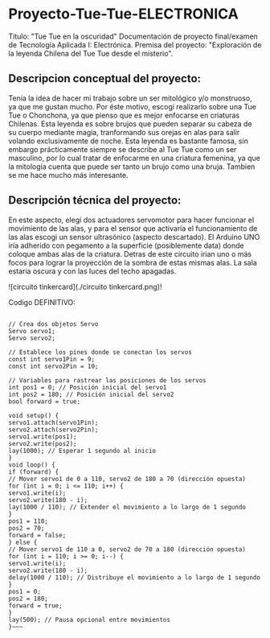 # Proyecto-Tue-Tue-ELECTRONICA
Titulo: "Tue Tue en la oscuridad"
Documentación de proyecto final/examen de Tecnología Aplicada I: Electrónica.
Premisa del proyecto: "Exploración de la leyenda Chilena del Tue Tue desde el misterio".

## Descripcion conceptual del proyecto:
Tenía la idea de hacer mi trabajo sobre un ser mitológico y/o monstruoso, ya que me gustan mucho. Por éste motivo, escogí realizarlo sobre una Tue Tue o Chonchona, ya que pienso que es mejor enfocarse en criaturas Chilenas. Esta leyenda es sobre brujos que pueden separar su cabeza de su cuerpo mediante magia, tranformando sus orejas en alas para salir volando exclusivamente de noche. Esta leyenda es bastante famosa, sin embargo prácticamente siempre se describe al Tue Tue como un ser masculino, por lo cual tratar de enfocarme en una criatura femenina, ya que la mitología cuenta que puede ser tanto un brujo como una bruja. Tambien se me hace mucho más interesante.

## Descripción técnica del proyecto:
En este aspecto, elegí dos actuadores servomotor para hacer funcionar el movimiento de las alas, y para el sensor que activaría el funcionamiento de las alas escogi un sensor ultrasónico (aspecto descartado).
El Arduino UNO iría adherido con pegamento a la superficie (posiblemente data) donde coloque ambas alas de la criatura. Detras de este circuito irian uno o  más focos para lograr la proyección de la sombra de estas mismas alas. La sala estaria oscura y con las luces del techo apagadas.

![circuito tinkercard](./circuito tinkercard.png)!

Codigo DEFINITIVO:
~~~#include <Servo.h>

// Crea dos objetos Servo
Servo servo1;
Servo servo2;

// Establece los pines donde se conectan los servos
const int servo1Pin = 9;
const int servo2Pin = 10;

// Variables para rastrear las posiciones de los servos
int pos1 = 0; // Posición inicial del servo1
int pos2 = 180; // Posición inicial del servo2
bool forward = true;

void setup() {
servo1.attach(servo1Pin);
servo2.attach(servo2Pin);
servo1.write(pos1);
servo2.write(pos2);
lay(1000); // Esperar 1 segundo al inicio
}
void loop() {
if (forward) {
// Mover servo1 de 0 a 110, servo2 de 180 a 70 (dirección opuesta)
for (int i = 0; i <= 110; i++) {
servo1.write(i);
servo2.write(180 - i);
lay(1000 / 110); // Extender el movimiento a lo largo de 1 segundo
}
pos1 = 110;
pos2 = 70;
forward = false;
} else {
// Mover servo1 de 110 a 0, servo2 de 70 a 180 (dirección opuesta)
for (int i = 110; i >= 0; i--) {
servo1.write(i);
servo2.write(180 - i);
delay(1000 / 110); // Distribuye el movimiento a lo largo de 1 segundo
}
pos1 = 0;
pos2 = 180;
forward = true;
}
lay(500); // Pausa opcional entre movimientos
}~~~
